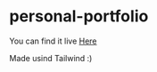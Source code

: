 # personal-portfolio

You can find it live <a href="https://srinivas-sk.netlify.app/">Here</a>

Made usind Tailwind :)
